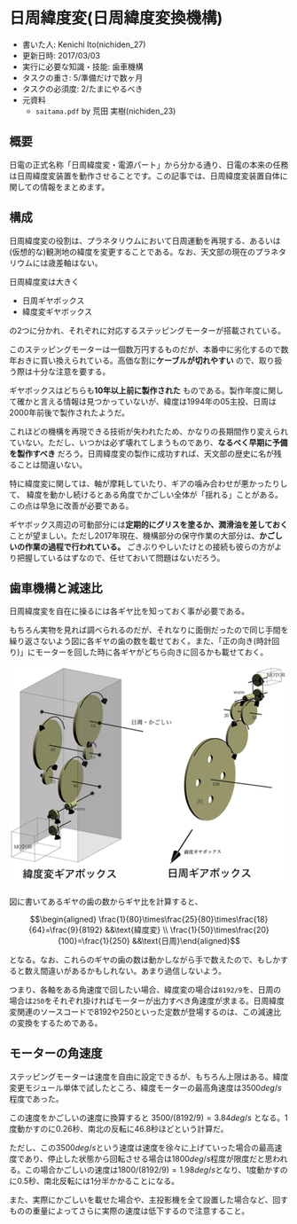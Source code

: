 # 日周緯度変(日周緯度変換機構)
-   書いた人: Kenichi Ito(nichiden_27)
-   更新日時: 2017/03/03
-   実行に必要な知識・技能: 歯車機構
-   タスクの重さ: 5/準備だけで数ヶ月
-   タスクの必須度: 2/たまにやるべき
-   元資料
    -   `saitama.pdf` by 荒田 実樹(nichiden_23)

## 概要
日電の正式名称「日周緯度変・電源パート」から分かる通り、日電の本来の任務は日周緯度変装置を動作させることです。この記事では、日周緯度変装置自体に関しての情報をまとめます。

## 構成
日周緯度変の役割は、プラネタリウムにおいて日周運動を再現する、あるいは(仮想的な)観測地の緯度を変更することである。なお、天文部の現在のプラネタリウムには歳差軸はない。

日周緯度変は大きく

-   日周ギヤボックス
-   緯度変ギヤボックス

の2つに分かれ、それぞれに対応するステッピングモーターが搭載されている。

このステッピングモーターは一個数万円するものだが、本番中に劣化するので数年おきに買い換えられている。高価な割に**ケーブルが切れやすい**
ので、取り扱う際は十分な注意を要する。

ギヤボックスはどちらも**10年以上前に製作された**
ものである。製作年度に関して確かと言える情報は見つかっていないが、緯度は1994年の05主投、日周は2000年前後で製作されたようだ。

これほどの機構を再現できる技術が失われたため、かなりの長期間作り変えられていない。ただし、いつかは必ず壊れてしまうものであり、**なるべく早期に予備を製作すべき**
だろう。日周緯度変の製作に成功すれば、天文部の歴史に名が残ることは間違いない。

特に緯度変に関しては、軸が摩耗していたり、ギアの噛み合わせが悪かったりして、
緯度を動かし続けるとある角度でかごしい全体が「揺れる」ことがある。この点は早急に改善が必要である。

ギヤボックス周辺の可動部分には**定期的にグリスを塗るか、潤滑油を差しておく**
ことが望ましい。ただし2017年現在、機構部分の保守作業の大部分は、**かごしいの作業の過程で行われている。**
ごきぶりやしいたけとの接続も彼らの方がより把握しているはずなので、任せておいて問題はないだろう。

## 歯車機構と減速比
日周緯度変を自在に操るには各ギヤ比を知っておく事が必要である。

もちろん実物を見れば調べられるのだが、それなりに面倒だったので同じ手間を繰り返さないよう図に各ギヤの歯の数を載せておく。また、「正の向き(時計回り)」にモーターを回した時に各ギヤがどちら向きに回るかも載せておく。

![日周緯度変のギヤ構成](_media/nissyuuidohen_gear.png)

図に書いてあるギヤの歯の数からギヤ比を計算すると、

```math
\begin{aligned}
\frac{1}{80}\times\frac{25}{80}\times\frac{18}{64}=\frac{9}{8192}
&&\text{緯度変} \\
\frac{1}{50}\times\frac{20}{100}=\frac{1}{250}
&&\text{日周}\end{aligned}
```

となる。なお、これらのギヤの歯の数は動かしながら手で数えたので、もしかすると数え間違いがあるかもしれない。あまり過信しないよう。

つまり、各軸をある角速度で回したい場合、緯度変の場合は`8192/9`を、日周の場合は`250`をそれぞれ掛ければモーターが出力すべき角速度が求まる。日周緯度変関連のソースコードで8192や250といった定数が登場するのは、この減速比の変換をするためである。

## モーターの角速度

ステッピングモーターは速度を自由に設定できるが、もちろん上限はある。緯度変更モジュール単体で試したところ、緯度モーターの最高角速度は$3500 deg/s$程度であった。

この速度をかごしいの速度に換算すると $3500/(8192/9)=3.84 deg/s$
となる。1度動かすのに0.26秒、南北の反転に46.8秒ほどという計算だ。

ただし、この$3500 deg/s$という速度は速度を徐々に上げていった場合の最高速度であり、停止した状態から回転させる場合は$1800 deg/s$程度が限度だと思われる。この場合かごしいの速度は$1800/(8192/9)=1.98 deg/s$となり、1度動かすのに0.5秒、南北反転には1分半かかることになる。

また、実際にかごしいを載せた場合や、主投影機を全て設置した場合など、回すものの重量によってさらに実際の速度は低下するので注意すること。

